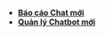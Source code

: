 - [**Báo cáo Chat mới**](Update/baocaonew.md)
- [**Quản lý Chatbot mới**](Update/quanlybotnew.md)


 
 


 


 

